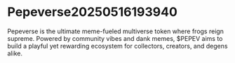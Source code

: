 # Pepeverse20250516193940
Pepeverse is the ultimate meme-fueled multiverse token where frogs reign supreme. Powered by community vibes and dank memes, $PEPEV aims to build a playful yet rewarding ecosystem for collectors, creators, and degens alike.
